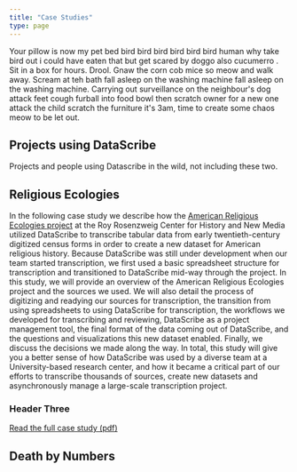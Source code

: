 ```yaml
---
title: "Case Studies"
type: page
---
```


Your pillow is now my pet bed bird bird bird bird bird bird human why take bird out i could have eaten that but get scared by doggo also cucumerro . Sit in a box for hours. Drool. Gnaw the corn cob mice so meow and walk away. Scream at teh bath fall asleep on the washing machine fall asleep on the washing machine. Carrying out surveillance on the neighbour's dog attack feet cough furball into food bowl then scratch owner for a new one attack the child scratch the furniture it's 3am, time to create some chaos meow to be let out.

## Projects using DataScribe

Projects and people using Datascribe in the wild, not including these two. 

## Religious Ecologies

In the following case study we describe how the [American Religious Ecologies project](https://religiousecologies.org/) at the Roy Rosenzweig Center for History and New Media utilized DataScribe to transcribe tabular data from early twentieth-century digitized census forms in order to create a new dataset for American religious history. Because DataScribe was still under development when our team started transcription, we first used a basic spreadsheet structure for transcription and transitioned to DataScribe mid-way through the project. In this study, we will provide an overview of the American Religious Ecologies project and the sources we used. We will also detail the process of digitizing and readying our sources for transcription, the transition from using spreadsheets to using DataScribe for transcription, the workflows we developed for transcribing and reviewing, DataScribe as a project management tool, the final format of the data coming out of DataScribe, and the questions and visualizations this new dataset enabled. Finally, we discuss the decisions we made along the way. In total, this study will give you a better sense of how DataScribe was used by a diverse team at a University-based research center, and how it became a critical part of our efforts to transcribe thousands of sources, create new datasets and asynchronously manage a large-scale transcription project.

### Header Three

[Read the full case study (pdf)](/casestudies/DataScribeCaseStudy_AmericanReligiousEcologies.pdf)

## Death by Numbers
